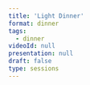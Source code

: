 ```yaml
---
title: 'Light Dinner'
format: dinner
tags:
  - dinner
videoId: null
presentation: null
draft: false
type: sessions
---
```

